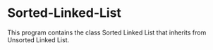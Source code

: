# Sorted-Linked-List
This program contains the class Sorted Linked List that inherits from Unsorted Linked List.
